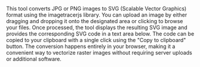 This tool converts JPG or PNG images to SVG (Scalable Vector Graphics) format using the imagetracerjs library. You can upload an image by either dragging and dropping it onto the designated area or clicking to browse your files. Once processed, the tool displays the resulting SVG image and provides the corresponding SVG code in a text area below. The code can be copied to your clipboard with a single click using the "Copy to clipboard" button. The conversion happens entirely in your browser, making it a convenient way to vectorize raster images without requiring server uploads or additional software.

<!-- Generated from commit: 4ff37f2dfd5d0b5d63e9214fe44c820c471d5a56 -->